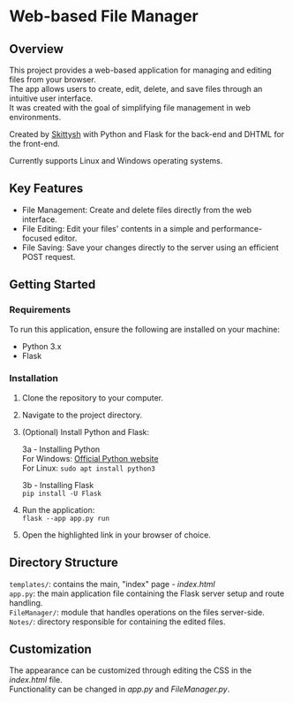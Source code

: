 # Web-based File Manager

## Overview

This project provides a web-based application for managing and editing files from your browser.  
The app allows users to create, edit, delete, and save files through an intuitive user interface.  
It was created with the goal of simplifying file management in web environments.   

Created by [Skittysh](https://github.com/skittysh) with Python and Flask for the back-end and DHTML for the front-end. 
 
 Currently supports Linux and Windows operating systems. 

## Key Features
* File Management: Create and delete files directly from the web interface.
* File Editing: Edit your files' contents in a simple and performance-focused editor.
* File Saving: Save your changes directly to the server using an efficient POST request.

## Getting Started
### Requirements
To run this application, ensure the following are installed on your machine:
* Python 3.x
* Flask

### Installation

1. Clone the repository to your computer.    

2. Navigate to the project directory.    

3. (Optional) Install Python and Flask: 

    3a - Installing Python    
    For Windows: [Official Python website](https://www.python.org/downloads/windows/)  
    For Linux: `sudo apt install python3` 
    
    3b - Installing Flask   
    `pip install -U Flask`
    
4. Run the application:   
`flask --app app.py run`   

5. Open the highlighted link in your browser of choice.

## Directory Structure
`templates/`: contains the main, "index" page - *index.html*  
`app.py`: the main application file containing the Flask server setup and route handling.  
`FileManager/`: module that handles operations on the files server-side.  
`Notes/`: directory responsible for containing the edited files.  

## Customization
The appearance can be customized through editing the CSS in the *index.html* file.  
Functionality can be changed in *app.py* and *FileManager.py*. 
